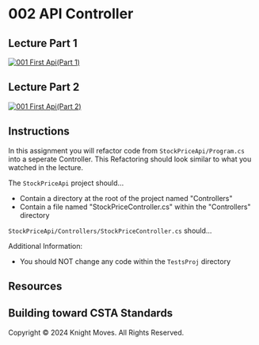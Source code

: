 # 002 API Controller

## Lecture Part 1
[![001 First Api(Part 1)](https://img.youtube.com/vi/eyuybKCOQ08/0.jpg)](https://www.youtube.com/watch?v=eyuybKCOQ08)

## Lecture Part 2
[![001 First Api(Part 2)](https://img.youtube.com/vi/0XKP_jSklGA/0.jpg)](https://www.youtube.com/watch?v=0XKP_jSklGA)


## Instructions
In this assignment you will refactor code from `StockPriceApi/Program.cs` into a seperate Controller. This Refactoring should look similar to what you watched in the lecture.

The `StockPriceApi` project should...
- Contain a directory at the root of the project named "Controllers"
- Contain a file named "StockPriceController.cs" within the "Controllers" directory

`StockPriceApi/Controllers/StockPriceController.cs` should...


Additional Information:
- You should NOT change any code within the `TestsProj` directory

## Resources


## Building toward CSTA Standards


Copyright &copy; 2024 Knight Moves. All Rights Reserved.
